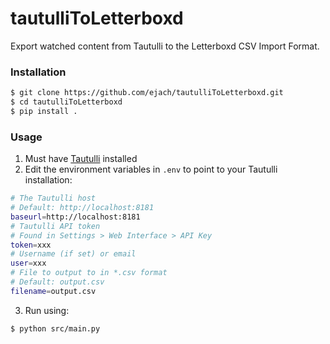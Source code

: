 # tautulliToLetterboxd
Export watched content from Tautulli to the Letterboxd CSV Import Format.

### Installation
```bash
$ git clone https://github.com/ejach/tautulliToLetterboxd.git
$ cd tautulliToLetterboxd
$ pip install .
```
### Usage
1. Must have [Tautulli](https://github.com/tautulli/tautulli) installed
2. Edit the environment variables in `.env` to point to your Tautulli installation:
```bash
# The Tautulli host
# Default: http://localhost:8181
baseurl=http://localhost:8181
# Tautulli API token 
# Found in Settings > Web Interface > API Key
token=xxx
# Username (if set) or email
user=xxx
# File to output to in *.csv format
# Default: output.csv
filename=output.csv
```
3. Run using:
```bash
$ python src/main.py
```
